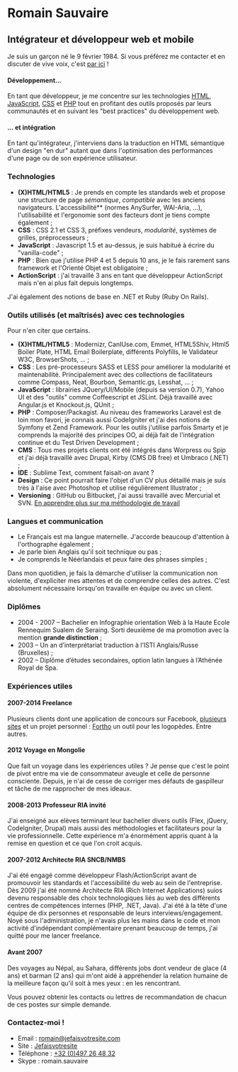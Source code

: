 # Romain Sauvaire

## Intégrateur et développeur web et mobile
Je suis un garçon né le 9 février 1984. Si vous préférez me contacter et en discuter de vive voix, c'est [par ici](#contact) !

#### Développement...
En tant que développeur, je me concentre sur les technologies [HTML](#HTML), [JavaScript](#JS), [CSS](#CSS) et [PHP](#PHP) tout en profitant des outils proposés par leurs communautés et en suivant les "best practices" du développement web.

#### ... et intégration
En tant qu'intégrateur, j'interviens dans la traduction en HTML sémantique d'un design "en dur" autant que dans l'optimisation des performances d'une page ou de son expérience utilisateur.

### Technologies

- <a name="HTML"></a>**(X)HTML/HTML5** : Je prends en compte les standards web et propose une structure de page _sémantique_, _compatible_ avec les anciens navigateurs. L'accessibilité** (normes AnySurfer, WAI-Aria, ...), l'utilisabilité et l'ergonomie sont des facteurs dont je tiens compte également ;
- <a name="CSS"></a>**CSS** : CSS 2.1 et CSS 3, préfixes vendeurs, _modularité_, systèmes de grilles, préprocesseurs ;
- <a name="JS"></a>**JavaScript** : Javascript 1.5 et au-dessus, je suis habitué à écrire du "vanilla-code" ;
- <a name="PHP"></a>**PHP** : Bien que j'utilise PHP 4 et 5 depuis 10 ans, je le fais rarement sans framework et l'Orienté Objet est obligatoire ;
- <a name="AS"></a>**ActionScript** : j'ai travaillé 3 ans en tant que développeur ActionScript mais n'en ai plus fait depuis longtemps.

J'ai également des notions de base en .NET et Ruby (Ruby On Rails).

### Outils utilisés (et maîtrisés) avec ces technologies

Pour n'en citer que certains.

- **(X)HTML/HTML5** : Modernizr, CanIUse.com, Emmet, HTML5Shiv, Html5 Boiler Plate, HTML Email Boilerplate, différents Polyfills, le Validateur W3C, BrowserShots, ...  ;
- **CSS** : Les pré-processeurs SASS et LESS pour améliorer la modularité et maintenabilité. Principalement avec des collections de facilitateurs comme Compass, Neat, Bourbon, Semantic.gs, Lesshat, ... ;
- **JavaScript** : librairies JQuery/UI/Mobile (depuis sa version 0.7), Yahoo UI et des "outils" comme Coffeescript et JSLint. Déjà travaillé avec Angular.js et Knockout.js, QUnit ;
-  **PHP** : Composer/Packagist. Au niveau des frameworks Laravel est de loin mon favori, je connais aussi CodeIgniter et j'ai des notions de Symfony et Zend Framework. Pour les outils j'utilise parfois Smarty et je comprends la majorité des principes OO, ai déjà fait de l'intégration continue et du Test Driven Development ;
-  **CMS** : Tous mes projets clients ont été intégrés dans Worpress ou Spip et j'ai déjà travaillé avec Drupal, Kirby (CMS DB free) et Umbraco (.NET) ;
-  **IDE** : Sublime Text, comment faisait-on avant ?
-  **Design** : Ce point pourrait faire l'objet d'un CV plus détaillé mais je suis très à l'aise avec Photoshop et utilise régulièrement Illustrator ;
-  **Versioning** : GitHub ou Bitbucket, j'ai aussi travaillé avec Mercurial et SVN. [En apprendre plus sur ma méthodologie de travail](http://jefaisvotresite.com/blog/article/deployer-automatiquement-son-site-sur-un-ftp-mutualise-avec-git-et-bitbucket)

### Langues et communication

- Le Français est ma langue maternelle. J'accorde beaucoup d'attention à l'orthographe également ;
- Je parle bien Anglais qu'il soit technique ou pas ;
- Je comprends le Néérlandais et peux faire des phrases simples ;

Dans mon quotidien, je fais la démarche d'utiliser la communication non violente, d'expliciter mes attentes et de comprendre celles des autres. C'est absolument nécessaire lorsqu'on travaille en équipe ou avec un client.

### Diplômes
- 2004 - 2007 – Bachelier en Infographie orientation Web à la Haute Ecole Rennequim Sualem de Seraing. Sorti deuxième de ma promotion avec la mention **grande distinction** ;
- 2003 – Un an d’interprétariat traduction à l’ISTI Anglais/Russe (Bruxelles) ;
- 2002 – Diplôme d’études secondaires, option latin langues à l’Athénée Royal de Spa.

### Expériences utiles

#### 2007-2014 Freelance
Plusieurs clients dont une application de concours sur Facebook, [plusieurs sites](http://jefaisvotresite.com/portfolio/) et  un projet personnel : [Fortho](http://fortho.fr) un outil pour les logopèdes. Entre autres.

#### 2012 Voyage en Mongolie
Que fait un voyage dans les expériences utiles ?
Je pense que c'est le point de pivot entre ma vie de consommateur aveugle et celle de personne consciente. Depuis, je n'ai de cesse de corriger mes défauts de gaspilleur et tâche de me rapprocher de mes ideaux.

#### 2008-2013 Professeur RIA invité
J'ai enseigné aux elèves terminant leur bachelier divers outils (Flex, jQuery, CodeIgniter, Drupal) mais aussi des méthodologies et facilitateurs pour la vie professionnelle. Cette expérience m'a énormément appris quant à la remise en question et ce que l'on croit acquis.

#### 2007-2012 Architecte RIA SNCB/NMBS
J'ai été engagé comme développeur Flash/ActionScript avant de promouvoir les standards et l'accessibilité du web au sein de l'entreprise. Dès 2009 j'ai été nommé Architecte RIA (Rich Internet Applications) suios devenu responsable des choix technologiques liés au web des différents centres de compétences internes (PHP, .NET, Java). J'ai été à la tête d'une équipe de dix personnes et responsable de leurs interviews/engagement.
Noyé sous l'administration, je n'avais plus les mains dans le code et mon activité d'indépendant complémentaire prenant beaucoup de temps, j'ai quitté pour me lancer freelance.

#### Avant 2007
Des voyages au Népal, au Sahara, différents jobs dont vendeur de glace (4 ans) et barman (2 ans) qui m'ont aidé à appréhender la relation humaine de la meilleure façon qu'il soit à mes yeux : en les rencontrant.

Vous pouvez obtenir les contacts ou lettres de recommandation de chacun de ces postes sur simple demande.

<a id="contact"></a>
### Contactez-moi !

- Email : [romain@jefaisvotresite.com](mailto:romain@jefaisvotresite.com)
- Site : [Jefaisvotresite](http://jefaisvotresite.com)
- Téléphone : [+32 (0)497 26 48 32](tel:0032497264832)
- Skype : romain.sauvaire
